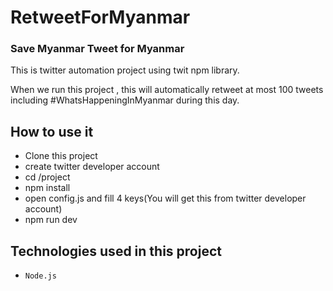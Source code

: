 # RetweetForMyanmar
### Save Myanmar Tweet for Myanmar

This is twitter automation project using twit npm library. 

When we run this project , this will automatically retweet at most 100 tweets including #WhatsHappeningInMyanmar during this day.

## How to use it
- Clone this project
- create twitter developer account
- cd /project
- npm install
- open config.js and fill 4 keys(You will get this from twitter developer account)
- npm run dev 

## Technologies used in this project
- `Node.js`
